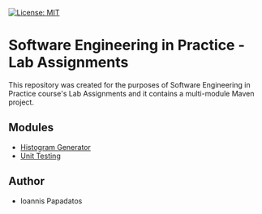 [![License: MIT](https://img.shields.io/badge/License-MIT-yellow.svg)](https://opensource.org/licenses/MIT)

# Software Engineering in Practice - Lab Assignments

This repository was created for the purposes of Software Engineering in Practice course's Lab Assignments and it contains a multi-module Maven project.

## Modules

- [Histogram Generator](./gradeshistogram/)
- [Unit Testing](./unittesting/)

## Author

- Ioannis Papadatos
